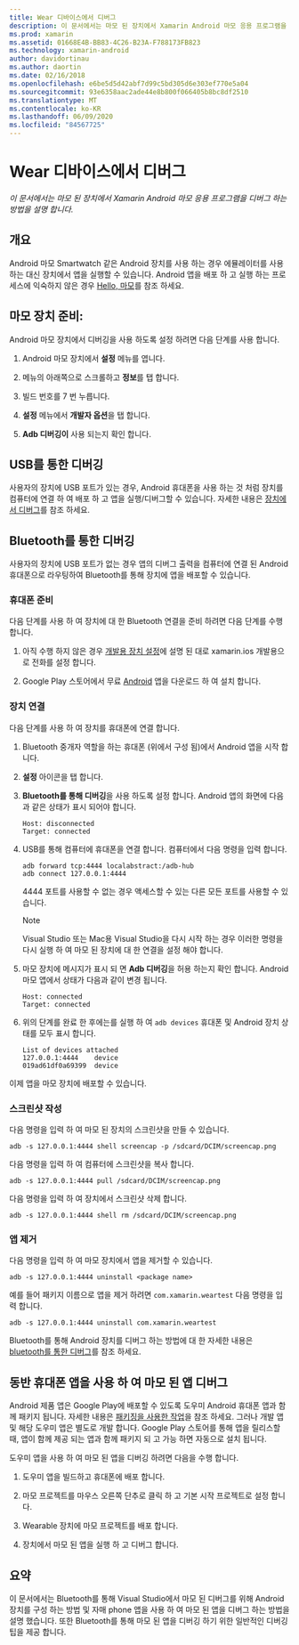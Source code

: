 ```yaml
---
title: Wear 디바이스에서 디버그
description: 이 문서에서는 마모 된 장치에서 Xamarin Android 마모 응용 프로그램을 디버그 하는 방법을 설명 합니다.
ms.prod: xamarin
ms.assetid: 01668E4B-BB83-4C26-B23A-F788173FB823
ms.technology: xamarin-android
author: davidortinau
ms.author: daortin
ms.date: 02/16/2018
ms.openlocfilehash: e6be5d5d42abf7d99c5bd305d6e303ef770e5a04
ms.sourcegitcommit: 93e6358aac2ade44e8b800f066405b8bc8df2510
ms.translationtype: MT
ms.contentlocale: ko-KR
ms.lasthandoff: 06/09/2020
ms.locfileid: "84567725"
---
```

# <a name="debug-on-a-wear-device"></a>Wear 디바이스에서 디버그

_이 문서에서는 마모 된 장치에서 Xamarin Android 마모 응용 프로그램을 디버그 하는 방법을 설명 합니다._

## <a name="overview"></a>개요

Android 마모 Smartwatch 같은 Android 장치를 사용 하는 경우 에뮬레이터를 사용 하는 대신 장치에서 앱을 실행할 수 있습니다. Android 앱을 배포 하 고 실행 하는 프로세스에 익숙하지 않은 경우 [Hello, 마모](~/android/wear/get-started/hello-wear.md)를 참조 하세요.

## <a name="prepare-the-wear-device"></a>마모 장치 준비:

Android 마모 장치에서 디버깅을 사용 하도록 설정 하려면 다음 단계를 사용 합니다.

1. Android 마모 장치에서 **설정** 메뉴를 엽니다.

2. 메뉴의 아래쪽으로 스크롤하고 **정보**를 탭 합니다.

3. 빌드 번호를 7 번 누릅니다.

4. **설정** 메뉴에서 **개발자 옵션**을 탭 합니다.

5. **Adb 디버깅이** 사용 되는지 확인 합니다.

## <a name="debugging-over-usb"></a>USB를 통한 디버깅

사용자의 장치에 USB 포트가 있는 경우, Android 휴대폰을 사용 하는 것 처럼 장치를 컴퓨터에 연결 하 여 배포 하 고 앱을 실행/디버그할 수 있습니다. 자세한 내용은 [장치에서 디버그](~/android/deploy-test/debugging/debug-on-device.md)를 참조 하세요.

## <a name="debugging-over-bluetooth"></a>Bluetooth를 통한 디버깅

사용자의 장치에 USB 포트가 없는 경우 앱의 디버그 출력을 컴퓨터에 연결 된 Android 휴대폰으로 라우팅하여 Bluetooth를 통해 장치에 앱을 배포할 수 있습니다. 

### <a name="prepare-your-phone"></a>휴대폰 준비

다음 단계를 사용 하 여 장치에 대 한 Bluetooth 연결을 준비 하려면 다음 단계를 수행 합니다. 

1. 아직 수행 하지 않은 경우 [개발용 장치 설정](~/android/get-started/installation/set-up-device-for-development.md)에 설명 된 대로 xamarin.ios 개발용으로 전화를 설정 합니다.

2. Google Play 스토어에서 무료 [Android](https://play.google.com/store/apps/details?id=com.google.android.wearable.app) 앱을 다운로드 하 여 설치 합니다.

### <a name="connect-the-device"></a>장치 연결

다음 단계를 사용 하 여 장치를 휴대폰에 연결 합니다.

1. Bluetooth 중개자 역할을 하는 휴대폰 (위에서 구성 됨)에서 Android 앱을 시작 합니다. 

2. **설정** 아이콘을 탭 합니다.

3. **Bluetooth를 통해 디버깅**을 사용 하도록 설정 합니다. Android 앱의 화면에 다음과 같은 상태가 표시 되어야 합니다.

    ```
    Host: disconnected
    Target: connected
    ```

4. USB를 통해 컴퓨터에 휴대폰을 연결 합니다. 컴퓨터에서 다음 명령을 입력 합니다.

    ```shell
    adb forward tcp:4444 localabstract:/adb-hub
    adb connect 127.0.0.1:4444
    ```

    4444 포트를 사용할 수 없는 경우 액세스할 수 있는 다른 모든 포트를 사용할 수 있습니다. 

    > [!NOTE]
    > Visual Studio 또는 Mac용 Visual Studio을 다시 시작 하는 경우 이러한 명령을 다시 실행 하 여 마모 된 장치에 대 한 연결을 설정 해야 합니다.

5. 마모 장치에 메시지가 표시 되 면 **Adb 디버깅**을 허용 하는지 확인 합니다. Android 마모 앱에서 상태가 다음과 같이 변경 됩니다.

    ```
    Host: connected
    Target: connected
    ```

6. 위의 단계를 완료 한 후에는를 실행 하 여 `adb devices` 휴대폰 및 Android 장치 상태를 모두 표시 합니다.

    ```
    List of devices attached
    127.0.0.1:4444    device
    019ad61df0a69399  device
    ```

이제 앱을 마모 장치에 배포할 수 있습니다.

<a name="screenshots"></a>

### <a name="taking-screenshots"></a>스크린샷 작성

다음 명령을 입력 하 여 마모 된 장치의 스크린샷을 만들 수 있습니다. 

```shell
adb -s 127.0.0.1:4444 shell screencap -p /sdcard/DCIM/screencap.png
```

다음 명령을 입력 하 여 컴퓨터에 스크린샷을 복사 합니다.

```shell
adb -s 127.0.0.1:4444 pull /sdcard/DCIM/screencap.png
```

다음 명령을 입력 하 여 장치에서 스크린샷 삭제 합니다.

```shell
adb -s 127.0.0.1:4444 shell rm /sdcard/DCIM/screencap.png
```

### <a name="uninstalling-an-app"></a>앱 제거

다음 명령을 입력 하 여 마모 장치에서 앱을 제거할 수 있습니다.

```shell
adb -s 127.0.0.1:4444 uninstall <package name>
```

예를 들어 패키지 이름으로 앱을 제거 하려면 `com.xamarin.weartest` 다음 명령을 입력 합니다.

```shell
adb -s 127.0.0.1:4444 uninstall com.xamarin.weartest
```

Bluetooth를 통해 Android 장치를 디버그 하는 방법에 대 한 자세한 내용은 [bluetooth를 통한 디버그](https://developer.android.com/training/wearables/apps/bt-debugging.html)를 참조 하세요.

## <a name="debugging-a-wear-app-with-a-companion-phone-app"></a>동반 휴대폰 앱을 사용 하 여 마모 된 앱 디버그

Android 제품 앱은 Google Play에 배포할 수 있도록 도우미 Android 휴대폰 앱과 함께 패키지 됩니다. 자세한 내용은 [패키징을 사용한 작업](~/android/wear/deploy-test/packaging.md)을 참조 하세요. 그러나 개발 앱 및 해당 도우미 앱은 별도로 개발 합니다. Google Play 스토어를 통해 앱을 릴리스할 때, 앱이 함께 제공 되는 앱과 함께 패키지 되 고 가능 하면 자동으로 설치 됩니다.

도우미 앱을 사용 하 여 마모 된 앱을 디버깅 하려면 다음을 수행 합니다. 

1. 도우미 앱을 빌드하고 휴대폰에 배포 합니다.

2. 마모 프로젝트를 마우스 오른쪽 단추로 클릭 하 고 기본 시작 프로젝트로 설정 합니다.

3. Wearable 장치에 마모 프로젝트를 배포 합니다.

4. 장치에서 마모 된 앱을 실행 하 고 디버그 합니다.

## <a name="summary"></a>요약

이 문서에서는 Bluetooth를 통해 Visual Studio에서 마모 된 디버그를 위해 Android 장치를 구성 하는 방법 및 자매 phone 앱을 사용 하 여 마모 된 앱을 디버그 하는 방법을 설명 했습니다. 또한 Bluetooth를 통해 마모 된 앱을 디버깅 하기 위한 일반적인 디버깅 팁을 제공 합니다.
